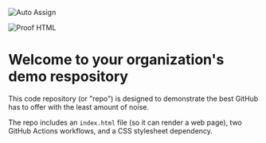![Auto Assign](https://github.com/NemelaTeraee/demo-repository/actions/workflows/auto-assign.yml/badge.svg)

![Proof HTML](https://github.com/NemelaTeraee/demo-repository/actions/workflows/proof-html.yml/badge.svg)

# Welcome to your organization's demo respository
This code repository (or "repo") is designed to demonstrate the best GitHub has to offer with the least amount of noise.

The repo includes an `index.html` file (so it can render a web page), two GitHub Actions workflows, and a CSS stylesheet dependency.
